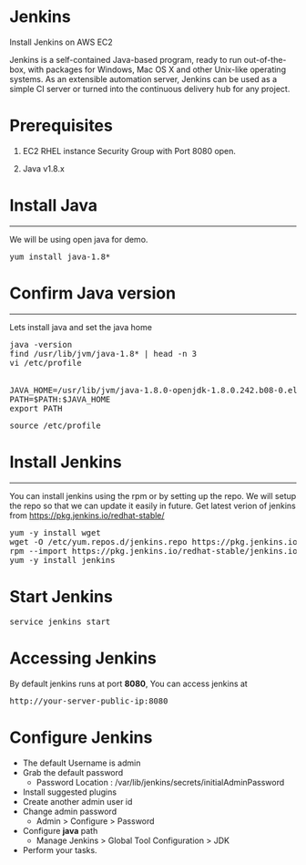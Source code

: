 # Jenkins
Install Jenkins on AWS EC2

Jenkins is a self-contained Java-based program, ready to run out-of-the-box, with packages for Windows, Mac OS X and other Unix-like operating systems. As an extensible automation server, Jenkins can be used as a simple CI server or turned into the continuous delivery hub for any project.

<h1> Prerequisites </h1>

1. EC2 RHEL instance
    Security Group with Port 8080 open.
    
2. Java v1.8.x


<h1> Install Java </h1>
<hr>

We will be using open java for demo.

<pre>
yum install java-1.8*
</pre>

<h1> Confirm Java version </h1>
<hr>

Lets install java and set the java home

<pre>
java -version
find /usr/lib/jvm/java-1.8* | head -n 3
vi /etc/profile


JAVA_HOME=/usr/lib/jvm/java-1.8.0-openjdk-1.8.0.242.b08-0.el8_1.x86_64
PATH=$PATH:$JAVA_HOME
export PATH
</pre>
<pre>
source /etc/profile
</pre>


<h1> Install Jenkins </h1>
<hr>

You can install jenkins using the rpm or by setting up the repo. We will setup the repo so that we can update it easily in future. Get latest verion of jenkins from <a href="https://pkg.jenkins.io/redhat-stable/"> https://pkg.jenkins.io/redhat-stable/ </a>


<pre>
yum -y install wget
wget -O /etc/yum.repos.d/jenkins.repo https://pkg.jenkins.io/redhat-stable/jenkins.repo
rpm --import https://pkg.jenkins.io/redhat-stable/jenkins.io.key
yum -y install jenkins
</pre>

<h1> Start Jenkins </h1>
<pre>
service jenkins start
</pre>

<h1> Accessing Jenkins </h1>

By default jenkins runs at port <b>8080</b>, You can access jenkins at 
<pre>
http://your-server-public-ip:8080
</pre>

<h1> Configure Jenkins </h1>

<ul>
<li>The default Username is admin</li>
<li>Grab the default password <ul> <li>Password Location : /var/lib/jenkins/secrets/initialAdminPassword</li> </ul> </li>
<li>Install suggested plugins</li>
<li>Create another admin user id </li>
<li>Change admin password <ul> <li> Admin > Configure > Password</li> </ul> </li>
<li>Configure <b>java</b> path <ul> <li> Manage Jenkins > Global Tool Configuration > JDK</li> </ul> </li>
<li>Perform your tasks. </li>
</ul>
